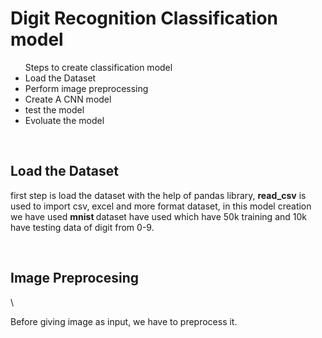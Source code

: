 
<h1>Digit Recognition Classification model</h1>
<ul>Steps to create classification model
  <li>Load the Dataset</li>
  <li>Perform image preprocessing</li>
  <li> Create A CNN model</li>
  <li>test the model</li>
  <li>Evoluate the model</li>
</ul>
<br>
<h2>Load the Dataset</h2>
<p>first step is load the dataset with the help of pandas library, <b>read_csv</b> is used to import csv, excel and more format dataset, in this model creation we have used <b>mnist </b> dataset  have used which have 50k training and 10k have testing data of digit from 0-9.</p>
<br>
<h2>Image Preprocesing
</h2>\
<p> Before giving image as input, we have to preprocess it.</p>
